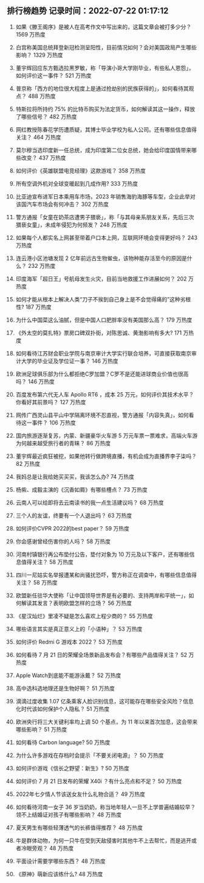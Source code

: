 
## 排行榜趋势 记录时间：2022-07-22 01:17:12
  
  1. 如果《滕王阁序》是被人在高考作文中写出来的，这篇文章会被打多少分？ 1569 万热度
    
  2. 白宫称美国总统拜登新冠检测呈阳性，目前情况如何？会对美国政局产生哪些影响？ 1329 万热度
    
  3. 董宇辉回应东方甄选拉黑罗敏，称「导演小哥大学刚毕业，有些私人恩怨」，如何评价这一事件？ 521 万热度
    
  4. 普京称「西方的地位很大程度上是通过抢劫别的民族获得的」，如何看待其观点？ 488 万热度
    
  5. 特斯拉将所持约 75% 的比特币购买为法定货币，如何解读其这一操作，释放了哪些信号？ 482 万热度
    
  6. 网红教授陈春花学历遭质疑，其博士毕业学校为私人公司。还有哪些信息值得关注？ 464 万热度
    
  7. 莫尔穆当选印度新一任总统，成为印度第二位女总统，她会给印度国情带来哪些改变？ 437 万热度
    
  8. 如何评价《英雄联盟电竞经理》这款游戏？ 358 万热度
    
  9. 所有空调外机对全球变暖起到几成作用? 333 万热度
    
  10. 比亚迪宣布进军日本乘用车市场，2023 年销售海豹海豚等车型，企业此举对该国汽车市场会有何冲击？ 302 万热度
    
  11. 警方通报「女童在奶茶店遭男子猥亵」，称「与其母亲系朋友关系，先后三次猥亵女童」，未成年侵犯为何频发？ 248 万热度
    
  12. 如果每个人都实名上网甚至带着户口本上网，互联网环境会变得更好吗？ 243 万热度
    
  13. 连云港小区池塘发现 2 亿年前远古生物鲎虫，该物种能存活至今的原因是什么？ 232 万热度
    
  14. 印度海军「超日王」号航母发生火灾，目前当地救援工作进展如何？ 202 万热度
    
  15. 如何才能从根本上解决人类“刀子不挨到自己身上是不会觉得痛的”这种劣根性? 187 万热度
    
  16. 为什么中国菜这么油腻，但是中国人口肥胖率没有美国那么高？ 179 万热度
    
  17. 《外太空的莫扎特》票房口碑双扑街，对陈思诚、黄渤影响有多大? 171 万热度
    
  18. 如何看待江苏财会职业学院与南京审计大学实行联合培养，可直接获取南京审计大学的毕业证及学位证一事？ 146 万热度
    
  19. 欧洲足球俱乐部为什么都拒绝C罗加盟？C罗不是还能进球商业价值也很高吗？ 146 万热度
    
  20. 百度发布第六代无人车 Apollo RT6 ，成本 25 万元，如何评价其技术水平？你看好其前景吗？ 127 万热度
    
  21. 网传广西灵山县平山中学隔离环境不忍直视，警方通报「内容失真」，如何看待这一事件？ 106 万热度
    
  22. 国内旅游逐渐复苏，内蒙、新疆豪华火车游 5 万元车票一票难求，高端火车游为何越来越受旅行者的青睐？ 86 万热度
    
  23. 董宇辉最近疯狂被挖，如果他转行做跨境直播，有机会成为直播界李子柒吗？ 82 万热度
    
  24. 我妈总是让我给她买买买，我该怎么办? 74 万热度
    
  25. 杨紫、成毅主演的《沉香如屑》有哪些槽点？ 73 万热度
    
  26. 云南人可以给即将去云南读书的我一点生活建议吗？ 68 万热度
    
  27. 三个人的友谊，终要有一个人退出吗？ 63 万热度
    
  28. 如何评价CVPR 2022的best paper？ 59 万热度
    
  29. 你会感谢曾经伤害你的人吗？ 58 万热度
    
  30. 河南村镇银行再公布垫付公告，垫付对象为 10 万元及以下客户，还有哪些信息值得关注？ 58 万热度
    
  31. 四川一尼姑实名举报遭某和尚骚扰恐吓，警方称正在调查中，有哪些信息值得关注？ 58 万热度
    
  32. 欧盟新任驻华大使称「让中国领导世界是有必要的、支持两岸和平统一」，如何解读其发言？表明欧盟怎样的立场？ 56 万热度
    
  33. 《星汉灿烂》里凌不疑是怎么喜欢上程少商的？ 55 万热度
    
  34. 哪些语言其实是真正意义上的「小语种」？ 53 万热度
    
  35. 如何评价 Redmi G 游戏本 2022？ 53 万热度
    
  36. 如何看待 7 月 21 日的荣耀全场景新品发布会？有哪些产品值得关注？ 52 万热度
    
  37. Apple Watch到底能不能游泳戴？ 52 万热度
    
  38. 高中选科选地理还是生物好啊？ 51 万热度
    
  39. 滴滴过度收集 1.07 亿条乘客人脸识别信息，这可能存在哪些安全风险？信息化时代该如何保护个人隐私？ 51 万热度
    
  40. 欧洲央行将三大关键利率均上调 50 个基点，为 11 年以来首次加息，这会带来哪些影响？ 51 万热度
    
  41. 如何看待 Carbon language? 50 万热度
    
  42. 为什么许多游戏在存档时会提示「不要关闭电源」？ 50 万热度
    
  43. 如何评价游戏《信长之野望：新生》? 50 万热度
    
  44. 如何评价 7 月 21 日发布的荣耀 X40i ？有什么亮点和不足？ 50 万热度
    
  45. 2022年七夕情人节该送女友什么礼物合适？ 49 万热度
    
  46. 如何看待河南一女子 36 岁当奶奶，称当地年轻人一旦不上学普遍结婚较早？领不上结婚证对孩子有哪些影响？ 48 万热度
    
  47. 夏天男生有哪些轻薄透气的长裤值得推荐？ 48 万热度
    
  48. 牛是群体动物，为何一只牛在受到天敌侵害时其他牛不上去帮忙，而是逃开或者冷眼旁观？ 48 万热度
    
  49. 平面设计需要学哪些东西？ 48 万热度
    
  50. 《原神》萌新应该练什么? 48 万热度
    